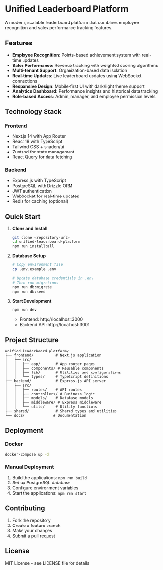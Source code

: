 # Unified Leaderboard Platform

A modern, scalable leaderboard platform that combines employee recognition and sales performance tracking features.

## Features

- **Employee Recognition**: Points-based achievement system with real-time updates
- **Sales Performance**: Revenue tracking with weighted scoring algorithms
- **Multi-tenant Support**: Organization-based data isolation
- **Real-time Updates**: Live leaderboard updates using WebSocket connections
- **Responsive Design**: Mobile-first UI with dark/light theme support
- **Analytics Dashboard**: Performance insights and historical data tracking
- **Role-based Access**: Admin, manager, and employee permission levels

## Technology Stack

### Frontend
- Next.js 14 with App Router
- React 18 with TypeScript
- Tailwind CSS + shadcn/ui
- Zustand for state management
- React Query for data fetching

### Backend
- Express.js with TypeScript
- PostgreSQL with Drizzle ORM
- JWT authentication
- WebSocket for real-time updates
- Redis for caching (optional)

## Quick Start

1. **Clone and Install**
   ```bash
   git clone <repository-url>
   cd unified-leaderboard-platform
   npm run install:all
   ```

2. **Database Setup**
   ```bash
   # Copy environment file
   cp .env.example .env

   # Update database credentials in .env
   # Then run migrations
   npm run db:migrate
   npm run db:seed
   ```

3. **Start Development**
   ```bash
   npm run dev
   ```

   - Frontend: http://localhost:3000
   - Backend API: http://localhost:3001

## Project Structure

```
unified-leaderboard-platform/
├── frontend/          # Next.js application
│   ├── src/
│   │   ├── app/       # App router pages
│   │   ├── components/ # Reusable components
│   │   ├── lib/       # Utilities and configurations
│   │   └── types/     # TypeScript definitions
├── backend/           # Express.js API server
│   ├── src/
│   │   ├── routes/    # API routes
│   │   ├── controllers/ # Business logic
│   │   ├── models/    # Database models
│   │   ├── middleware/ # Express middleware
│   │   └── utils/     # Utility functions
├── shared/            # Shared types and utilities
└── docs/             # Documentation
```

## Deployment

### Docker
```bash
docker-compose up -d
```

### Manual Deployment
1. Build the applications: `npm run build`
2. Set up PostgreSQL database
3. Configure environment variables
4. Start the applications: `npm run start`

## Contributing

1. Fork the repository
2. Create a feature branch
3. Make your changes
4. Submit a pull request

## License

MIT License - see LICENSE file for details
